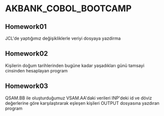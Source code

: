 # AKBANK_COBOL_BOOTCAMP

## Homework01
JCL'de yaptığımız değişikliklerle veriyi dosyaya yazdirma

## Homework02
Kişilerin doğum tarihlerinden bugüne kadar yaşadıkları günü tamsayi cinsinden hesaplayan program

## Homework03
QSAM.BB ile oluşturduğumuz VSAM.AA'daki verileri INP'deki id ve döviz değerlerine göre karşılaştırarak eşleşen kişileri OUTPUT dosyasına yazdıran program
